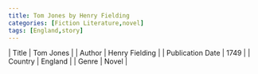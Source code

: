 ```yaml
---
title: Tom Jones by Henry Fielding
categories: [Fiction Literature,novel]
tags: [England,story]
---
```

        
| Title | Tom Jones  |
| Author |  Henry Fielding  |
| Publication Date | 1749   |
| Country | England |
| Genre | Novel  |
        